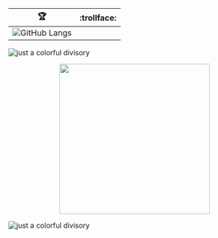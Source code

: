 | :trophy:                                    | :trollface:                   |
|--------------------------------------------------|---------------------------------------|
 | ![GitHub Langs](https://github-readme-stats.vercel.app/api/top-langs/?username=FlavioGabrielB&theme=aura) |

![just a colorful divisory](https://i.imgur.com/waxVImv.png)

<div align="center">
  <img src="https://media.giphy.com/media/3RulGUDgo3ezurUYZU/giphy.gif" width="300"/>
</div>

![just a colorful divisory](https://i.imgur.com/waxVImv.png)
